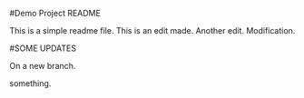 #Demo Project README

This is a simple readme file.
This is an edit made.
Another edit.
Modification.

#SOME UPDATES

On a new branch.

something.